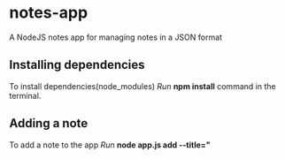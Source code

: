 # notes-app
A NodeJS notes app for managing notes in a JSON format

## Installing dependencies
To install dependencies(node_modules) _Run_   **npm install** command in the terminal.

## Adding a note
To add a note to the app _Run_ **node app.js add --title="<title>" --body="<bodyoptions>"** command in the terminal.

## Removing a note
To remove the note from the JSON file _Run_ **node app.js remove --title="<title>"** command in the terminal.

## Listing all the notes in the terminal
To list all the title of all the stored notes _Run_ **node app.js list** command in the terminal.

## Reading a single note
To read a note and display it's content in the terminal _Run_ **node app.js read --title="<title>"** command in the terminal.
